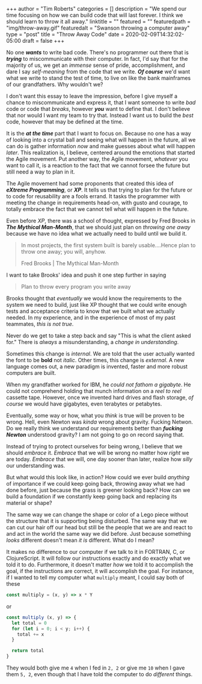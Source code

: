 +++
author = "Tim Roberts"
categories = []
description = "We spend our time focusing on how we can build code that will last forever. I think we should learn to throw it all away."
linktitle = ""
featured = ""
featuredpath = "img/throw-away.gif"
featuredalt = "Swanson throwing a computer away"
type = "post"
title = "Throw Away Code"
date = 2020-02-09T14:32:02-05:00
draft = false
+++

No one _**wants**_ to write bad code. There's no programmer out there 
that is _**trying**_ to miscommunicate with their computer. In fact,
I'd say that for the majority of us, we get an _immense_ sense of
pride, accomplishment, and dare I say _self-meaning_ from the code
that we write. _**Of course**_ we'd want what we write to stand
the test of time, to live on like the bank mainframes of our
grandfathers. Why wouldn't we? 

I don't want this essay to leave the impression, before I give myself
a chance to miscommunicate and express it, that I want someone to
write _bad_ code or code that _breaks_, however _**you**_ want to
define that. I don't believe that nor would I want my team to try
that. Instead I want us to build the _best_ code, however that may
be defined at the time.

It is the _**at the time**_ part that I want to focus on. Because no
one has a way of looking into a crystal ball and seeing what will
happen in the future, all we can do is gather information _now_ and
make guesses about what will happen _later_. This realization is,
I believe, centered around the emotions that started the Agile
movement. Put another way, the Agile movement, _whatever_ you want
to call it, is a reaction to the fact that we cannot forsee the future 
but still need a way to plan in it.

The Agile movement had some proponents that created this idea of
_**eXtreme Programming**_, or _**XP**_. It tells us that trying to 
plan for the future or to code for reusability are a fools errand. It 
tasks the programmer with meeting the change in requirements head-on,
with gusto and courage, to totally embrace the fact that we cannot 
tell what will happen in the future. 

Even before _XP_, there was a school of thought, expressed by
Fred Brooks in _**The Mythical Man-Month**_, that we should just
plan on _throwing one away_ because we have no idea what we
actually need to build until we build it.

> In most projects, the first system built is barely usable....Hence
> plan to throw one away; you will, anyhow. 
>
> Fred Brooks | The Mythical Man-Month

I want to take Brooks' idea and push it one step further in saying

> Plan to throw every program you write away

Brooks thought that _eventually_ we would know the requirements to
the system we need to build, just like XP thought that we could write
enough tests and acceptance criteria to know that we built what
we actually needed. In my experience, and in the experience of most
of my past teammates, _this is not true_.

Never do we get to take a step back and say "This is what the client
asked for." There is _always_ a misunderstanding, a _change in 
understanding_. 

Sometimes this change is _internal_. We are told that the user actually
wanted the font to be **bold** not _italic_. Other times, this change
is _external_. A new language comes out, a new paradigm is invented,
faster and more robust computers are built. 

When my grandfather worked for IBM, he _could not fathom a gigabyte_.
He could not comprehend holding that munch information on a 
_reel to reel_ cassette tape. However, once we invented hard drives
and flash storage, _of course_ we would have gigabytes, even terabytes
or petabytes. 

Eventually, some way or how, what you _think_ is true will be proven
to be wrong. Hell, even Newton was _kinda_ wrong about gravity. Fucking
Netwon. Do we really think we understand our requirements better than
_**fucking Newton**_ understood gravity? I am not going to go on record
saying that. 

Instead of trying to protect ourselves for being wrong, I believe that
we should _embrace_ it. _Embrace_ that we will be wrong no matter how
_right_ we are today. _Embrace_ that we will, one day sooner than
later, realize how _silly_ our understanding was. 

But what would this look like, in action? How could we ever build
_anything_ of importance if we could keep going back, throwing away
what we had done before, just because the grass is greener looking
back? How can we build a foundation if we constantly keep going back
and replacing its material or shape?

The same way we can change the shape or color of a Lego piece without
the structure that it is supporting being disturbed. The same way that
we can cut our hair off our head but still be the people that we are
and react to and act in the world the same way we did before. Just
because something _looks_ different doesn't mean _it is_ different.
What do I mean?

It makes no difference to our computer if we talk to it in FORTRAN,
C, or ClojureScript. It will follow our instructions exactly and do
exactly what we told it to do. Furthermore, it doesn't matter _how_
we told it to accomplish the goal, if the instructions are correct,
it will accomplish the goal. For instance, if I wanted to tell
my computer what `multiply` meant, I could say both of these

```javascript
const multiply = (x, y) => x * Y
```

or 

```javascript
const multiply (x, y) => {
  let total = 0
  for (let i = 0; i < y; i++) {
    total += x
  }

  return total
}
```

They would both give me `4` when I fed in `2, 2` or give me
`10` when I gave them `5, 2`, even though that I have told the
computer to do _different_ things. 